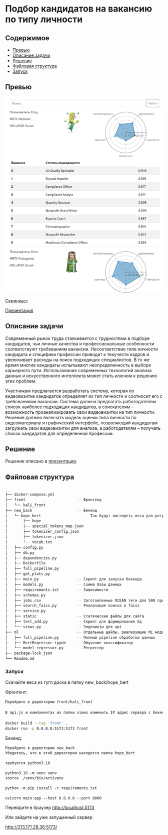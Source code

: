 # Подбор кандидатов на вакансию по типу личности

## Содержимое

- [Превью](#превью)
- [Описание задачи](#описание-задачи)
- [Решение](#решение)
- [Файловая структура](#файловая-структура)
- [Запуск](#запуск)

## Превью

![alt text](image-1.png)

[Скринкаст](https://disk.yandex.ru/i/Kz7Wns61ZhVwYg)

[Презентация](Межнар.pdf)

## Описание задачи

Современный рынок труда сталкивается с трудностями в подборе кандидатов, чьи личные качества и профессиональные особенности соответствуют требованиям вакансии. Несоответствие типа личности кандидата и специфики профессии приводит к текучести кадров и увеличивает расходы на поиск подходящих специалистов. В то же время многие кандидаты испытывают неопределенность в выборе карьерного пути. Использование современных технологий анализа данных и искусственного интеллекта может стать ключом к решению этих проблем.

Участникам предлагается разработать систему, которая по видеовизитке кандидатов определяет их тип личности и соотносит его с требованиями вакансии. Система должна предлагать работодателям список наиболее подходящих кандидатов, а соискателям – возможность проанализировать свои видеовизитки на тип личности. Решение должно включать модель оценки типа личности по видеоматериалу и графический интерфейс, позволяющий кандидатам загружать свои видеовизитки для анализа, а работодателям – получать список кандидатов для определенной профессии.

## Решение

Решение описано в [презентации](./presentation.pdf).

## Файловая структура

```bash
.
├── docker-compose.yml
├── front                       -- Фронтенд
│   └── kali_front
├── new_back                    -- Бекенд
│   └─ hope_bert                   -- Так будут выглядеть веса для регрессора после распаковки 
│       ├── hope
│       ├── special_tokens_map.json
│       ├── tokenizer_config.json
│       ├── tokenizer.json
│       └── vocab.txt
│   ├── config.py
│   ├── db.py
│   ├── dependencies.py
│   ├── Dockerfile
│   ├── full_pipeline.py
│   ├── get_plots.py
│   ├── main.py                 -- Скрипт для запуска бекенда
│   ├── models.py               -- Схема базы данных
│   ├── requirements.txt        -- Зависимости
│   ├── schemas.py
│   ├── jobs.csv                -- Заготовленные OCEAN теги для 500 профессий
│   ├── search_faiss.py         -- Реализация поиска в faiss
│   ├── service.py
│   ├── static                  -- Статические файлы для сайта
│   ├── test_add.py             -- Скрипт для формирования бд
│   └── views.py                -- Эндпоинты для api
├── ml                          -- Отдельные файлы, реализующие ML модели
│   ├── full_pipeline.py        -- Полный pipeline обработки данных
│   ├── BertRegressor.ipynb     -- Обучение классификатор
│   └── model_regressor.py      -- Регрессор
├── package-lock.json
└── Readme.md
```

### Запуск

Скачайте веса из гугл диска в папку new_back/hope_bert

Фронтент:

```bash
Перейдите в директорию front/kali_front

В api.js и компонентах из папки views изменить IP адрес сервера с бекендом

docker build --tag 'front' .
docker run -p 0.0.0.0:5173:5173 front
```

Бекенд:

```
Перейдите в директорию new_back
Убедитесь, что в этой директории находится папка hope_bert

требуется python3.10

python3.10 -m venv venv
source ./venv/bin/activate

python -m pip install -r requirements.txt

uvicorn main:app --host 0.0.0.0 --port 8000
```

Перейдите в браузер [http://localhost:5173](http://localhost:5173)

Или зайдите на уже запущенный сервер

http://213.171.28.36:5173/
